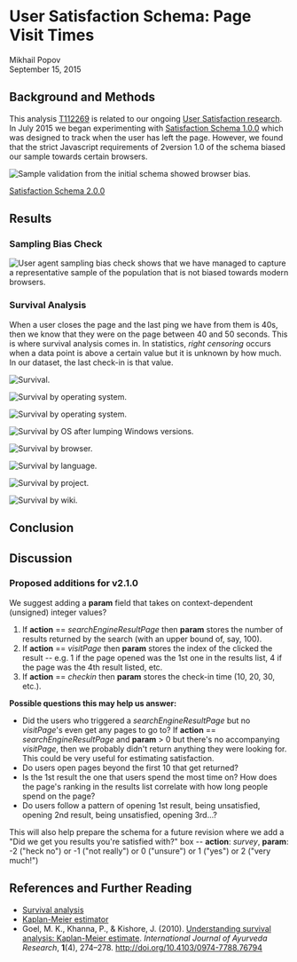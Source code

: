 # User Satisfaction Schema: Page Visit Times
Mikhail Popov  
September 15, 2015  



## Background and Methods

This analysis [T112269](https://phabricator.wikimedia.org/T112269) is related to our ongoing [User Satisfaction research](https://meta.wikimedia.org/wiki/Research:Measuring_User_Search_Satisfaction). In July 2015 we began experimenting with [Satisfaction Schema 1.0.0](https://meta.wikimedia.org/wiki/Schema:TestSearchSatisfaction) which was designed to track when the user has left the page. However, we found that the strict Javascript requirements of 2version 1.0 of the schema biased our sample towards certain browsers.

![Sample validation from the initial schema showed browser bias.](../T105355_validation/notebook_files/figure-html/bias_check-1.png)

[Satisfaction Schema 2.0.0](https://meta.wikimedia.org/wiki/Schema:TestSearchSatisfaction2)

## Results

### Sampling Bias Check

![User agent sampling bias check shows that we have managed to capture a representative sample of the population that is not biased towards modern browsers.](../T111260_validation/figures/second_ua_data.png)

### Survival Analysis

When a user closes the page and the last ping we have from them is 40s, then we know that they were on the page between 40 and 50 seconds. This is where survival analysis comes in. In statistics, *right censoring* occurs when a data point is above a certain value but it is unknown by how much. In our dataset, the last check-in is that value.

![Survival.](figures/survival.png)

![Survival by operating system.](figures/survival_os.png)

![Survival by operating system.](figures/survival_os2.png)

![Survival by OS after lumping Windows versions.](figures/survival_os.png)

![Survival by browser.](figures/survival_browser.png)

![Survival by language.](figures/survival_lang.png)

![Survival by project.](figures/survival_proj.png)

![Survival by wiki.](figures/survival_wiki.png)

## Conclusion

## Discussion

### Proposed additions for v2.1.0

We suggest adding a **param** field that takes on context-dependent (unsigned) integer values?

1. If **action** == *searchEngineResultPage* then **param** stores the number of results returned by the search (with an upper bound of, say, 100).
2. If **action** == *visitPage* then **param** stores the index of the clicked the result -- e.g. 1 if the page opened was the 1st one in the results list, 4 if the page was the 4th result listed, etc.
3. If **action** == *checkin* then **param** stores the check-in time (10, 20, 30, etc.).

__Possible questions this may help us answer:__

- Did the users who triggered a *searchEngineResultPage* but no *visitPage*'s even get any pages to go to? If **action** == *searchEngineResultPage* and **param** > 0 but there's no accompanying *visitPage*, then we probably didn't return anything they were looking for. This could be very useful for estimating satisfaction.
- Do users open pages beyond the first 10 that get returned?
- Is the 1st result the one that users spend the most time on? How does the page's ranking in the results list correlate with how long people spend on the page?
- Do users follow a pattern of opening 1st result, being unsatisfied, opening 2nd result, being unsatisfied, opening 3rd...?

This will also help prepare the schema for a future revision where we add a "Did we get you results you're satisfied with?" box -- **action**: *survey*, **param**: -2 ("heck no") or -1 ("not really") or 0 ("unsure") or 1 ("yes") or 2 ("very much!")

## References and Further Reading

* [Survival analysis](https://en.wikipedia.org/wiki/Survival_analysis)
* [Kaplan-Meier estimator](https://en.wikipedia.org/wiki/Kaplan%E2%80%93Meier_estimator)
* Goel, M. K., Khanna, P., & Kishore, J. (2010). [Understanding survival analysis: Kaplan-Meier estimate](http://www.ncbi.nlm.nih.gov/pmc/articles/PMC3059453/). _International Journal of Ayurveda Research_, __1__(4), 274–278. http://doi.org/10.4103/0974-7788.76794

